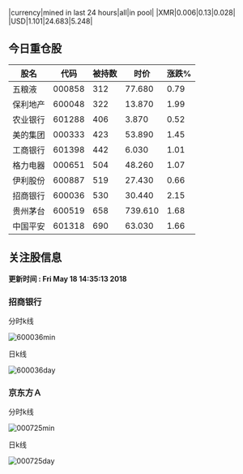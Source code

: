 |currency|mined in last 24 hours|all|in pool|
|XMR|0.006|0.13|0.028|
|USD|1.101|24.683|5.248|

## 今日重仓股 

|股名|代码|被持数|时价|涨跌%|
|---|---|---|---|---|
|五粮液|000858|312|77.680|0.79|
|保利地产|600048|322|13.870|1.99|
|农业银行|601288|406|3.870|0.52|
|美的集团|000333|423|53.890|1.45|
|工商银行|601398|442|6.030|1.01|
|格力电器|000651|504|48.260|1.07|
|伊利股份|600887|519|27.430|0.66|
|招商银行|600036|530|30.440|2.15|
|贵州茅台|600519|658|739.610|1.68|
|中国平安|601318|690|63.030|1.66|

## 关注股信息
**更新时间 : Fri May 18 14:35:13 2018**
### 招商银行 
分时k线

![600036min](http://image.sinajs.cn/newchart/min/n/sh600036.gif)

日k线

![600036day](http://image.sinajs.cn/newchart/daily/n/sh600036.gif)

### 京东方Ａ 
分时k线

![000725min](http://image.sinajs.cn/newchart/min/n/sz000725.gif)

日k线

![000725day](http://image.sinajs.cn/newchart/daily/n/sz000725.gif)
